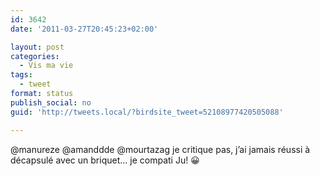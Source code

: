 ```yaml
---
id: 3642
date: '2011-03-27T20:45:23+02:00'

layout: post
categories:
  - Vis ma vie
tags:
  - tweet
format: status
publish_social: no
guid: 'http://tweets.local/?birdsite_tweet=52108977420505088'

---
```


@manureze @amanddde @mourtazag je critique pas, j’ai jamais réussi à décapsulé avec un briquet… je compati Ju! 😀
